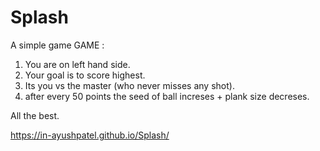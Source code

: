 # Splash
A simple game
GAME :
 1. You are on left hand side.
 2. Your goal is to score highest.
 3. Its you vs the master (who never misses any shot).
 4. after every 50 points the seed of ball increses + plank size decreses.
 
All the best.

https://in-ayushpatel.github.io/Splash/
